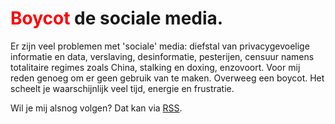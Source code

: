 # **<font color="red">Boycot</font> de sociale media.**
Er zijn veel problemen met 'sociale' media: diefstal van privacygevoelige informatie en data, verslaving, desinformatie, pesterijen, censuur namens totalitaire regimes zoals China, stalking en doxing, enzovoort. Voor mij reden genoeg om er geen gebruik van te maken. Overweeg een boycot. Het scheelt je waarschijnlijk veel tijd, energie en frustratie. 

Wil je mij alsnog volgen? Dat kan via [RSS](https://hirchart.github.io/feed.xml). 
